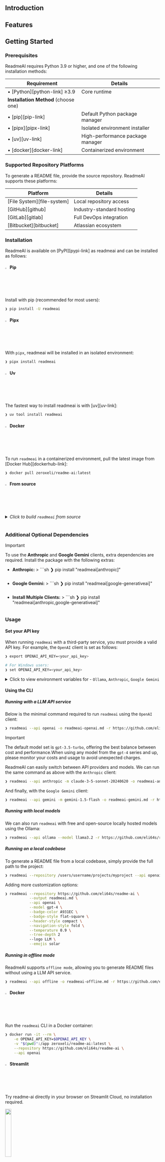 ## Introduction

## Features


## Getting Started

### Prerequisites

ReadmeAI requires Python 3.9 or higher, and one of the following installation methods:

| Requirement                          | Details                          |
|--------------------------------------|----------------------------------|
| • [Python][python-link] ≥3.9         | Core runtime                     |
| **Installation Method** (choose one) |                                  |
| • [pip][pip-link]                    | Default Python package manager   |
| • [pipx][pipx-link]                  | Isolated environment installer   |
| • [uv][uv-link]                      | High-performance package manager |
| • [docker][docker-link]              | Containerized environment        |

### Supported Repository Platforms

To generate a README file, provide the source repository. ReadmeAI supports these platforms:

| Platform                   | Details                   |
|----------------------------|---------------------------|
| [File System][file-system] | Local repository access   |
| [GitHub][github]           | Industry-standard hosting |
| [GitLab][gitlab]           | Full DevOps integration   |
| [Bitbucket][bitbucket]     | Atlassian ecosystem       |

### Installation

ReadmeAI is available on [PyPI][pypi-link] as readmeai and can be installed as follows:

<!-- #### Using `pip` [![pypi][pypi-shield]][pypi-link] -->
<!-- #### ![pip][python-svg]{ width="2%" }&emsp13;Pip -->
#### <img width="2%" src="https://simpleicons.org/icons/python.svg">&emsp13;Pip

Install with pip (recommended for most users):

```sh
❯ pip install -U readmeai
```

<!-- #### Using `pipx` [![pipx][pipx-shield]][pipx-link] -->
<!-- #### ![pipx][pipx-svg]{ width="2%" }&emsp13;Pipx -->
#### <img width="2%" src="https://simpleicons.org/icons/pipx.svg">&emsp13;Pipx

With `pipx`, readmeai will be installed in an isolated environment:

```sh
❯ pipx install readmeai
```

<!-- #### ![uv][uv-svg]{ width="2%" }&emsp13;Uv -->
#### <img width="2%" src="https://simpleicons.org/icons/uv.svg">&emsp13;Uv

The fastest way to install readmeai is with [uv][uv-link]:

```sh
❯ uv tool install readmeai
```

<!-- #### Using `docker` [![docker][docker-shield]][docker-link] -->
<!-- #### ![docker][docker-svg]{ width="2%" }&emsp13;Docker -->
#### <img width="2%" src="https://simpleicons.org/icons/docker.svg">&emsp13;Docker

To run `readmeai` in a containerized environment, pull the latest image from [Docker Hub][dockerhub-link]:

```sh
❯ docker pull zeroxeli/readme-ai:latest
```

<!-- #### ![build-from-source][git-svg]{ width="2%" }&emsp13;From source -->
#### <img width="2%" src="https://simpleicons.org/icons/git.svg">&emsp13;From source

<details><summary><i>Click to build <code>readmeai</code> from source</i></summary>

1. **Clone the repository:**

    ```sh
    ❯ git clone https://github.com/eli64s/readme-ai
    ```

2. **Navigate to the project directory:**

    ```sh
    ❯ cd readme-ai
    ```

3. **Install dependencies:**

    ```sh
    ❯ pip install -r setup/requirements.txt
    ```

Alternatively, use the [setup script][setup-script] to install dependencies:

<!-- #### ![bash][bash-svg]{ width="2%" }&emsp13;Bash -->
##### <img width="1.5%" src="https://simpleicons.org/icons/gnubash.svg">&emsp13;Bash

1. **Run the setup script:**

    ```sh
    ❯ bash setup/setup.sh
    ```

Or, use `poetry` to build and install project dependencies:

<!-- #### ![poetry][poetry-svg]{ width="2%" }&emsp13;Poetry -->
##### <img width="1.5%" src="https://simpleicons.org/icons/poetry.svg">&emsp13;Poetry

1. **Install dependencies with poetry:**

    ```sh
    ❯ poetry install
    ```

</details>
<br>

### Additional Optional Dependencies

> [!IMPORTANT]
> To use the **Anthropic** and **Google Gemini** clients, extra dependencies are required. Install the package with the following extras:
>
> - **Anthropic:**
    >   ```sh
>   ❯ pip install "readmeai[anthropic]"
>   ```
> - **Google Gemini:**
    >   ```sh
>   ❯ pip install "readmeai[google-generativeai]"
>   ```
>
> - **Install Multiple Clients:**
    >   ```sh
>   ❯ pip install "readmeai[anthropic,google-generativeai]"
>   ```

### Usage

#### Set your API key

When running `readmeai` with a third-party service, you must provide a valid API key. For example, the `OpenAI` client is set as follows:

```sh
❯ export OPENAI_API_KEY=<your_api_key>

# For Windows users:
❯ set OPENAI_API_KEY=<your_api_key>
```

<details closed><summary>Click to view environment variables for - <code>Ollama</code>, <code>Anthropic</code>, <code>Google Gemini</code></summary>
<br>
<details closed><summary>Ollama</summary>
<br>

Refer to the [Ollama documentation][ollama] for more information on setting up the Ollama server.

To start, follow these steps:

1. Pull your model of choice from the Ollama repository:

   ```sh
   ❯ ollama pull llama3.2:latest
   ```

2. Start the Ollama server and set the `OLLAMA_HOST` environment variable:

   ```sh
   ❯ export OLLAMA_HOST=127.0.0.1 && ollama serve
   ```

</details>
<details closed><summary>Anthropic</summary>

1. Export your Anthropic API key:

   ```sh
   ❯ export ANTHROPIC_API_KEY=<your_api_key>
   ```

</details>
<details closed><summary>Google Gemini</summary>

1. Export your Google Gemini API key:

   ```sh
   ❯ export GOOGLE_API_KEY=<your_api_key
   ```

</details>
</details>

#### Using the CLI

##### Running with a LLM API service

Below is the minimal command required to run `readmeai` using the `OpenAI` client:

```sh
❯ readmeai --api openai -o readmeai-openai.md -r https://github.com/eli64s/readme-ai
```

> [!IMPORTANT]
> The default model set is `gpt-3.5-turbo`, offering the best balance between cost and performance.When using any model from the `gpt-4` series and up, please monitor your costs and usage to avoid unexpected charges.

ReadmeAI can easily switch between API providers and models. We can run the same command as above with the `Anthropic` client:
```sh
❯ readmeai --api anthropic -m claude-3-5-sonnet-20240620 -o readmeai-anthropic.md -r https://github.com/eli64s/readme-ai
```

And finally, with the `Google Gemini` client:

```sh
❯ readmeai --api gemini -m gemini-1.5-flash -o readmeai-gemini.md -r https://github.com/eli64s/readme-ai
```

##### Running with local models

We can also run `readmeai` with free and open-source locally hosted models using the Ollama:

```sh
❯ readmeai --api ollama --model llama3.2 -r https://github.com/eli64s/readme-ai
```

##### Running on a local codebase

To generate a README file from a local codebase, simply provide the full path to the project:

```sh
❯ readmeai --repository /users/username/projects/myproject --api openai
```

Adding more customization options:

```sh
❯ readmeai --repository https://github.com/eli64s/readme-ai \
           --output readmeai.md \
           --api openai \
           --model gpt-4 \
           --badge-color A931EC \
           --badge-style flat-square \
           --header-style compact \
           --navigation-style fold \
           --temperature 0.9 \
           --tree-depth 2
           --logo LLM \
           --emojis solar
```

##### Running in offline mode

ReadmeAI supports `offline mode`, allowing you to generate README files without using a LLM API service.

```sh
❯ readmeai --api offline -o readmeai-offline.md -r https://github.com/eli64s/readme-ai
```

<!-- #### ![docker][docker-svg]{ width="2%" }&emsp13;Docker -->
#### <img width="2%" src="https://simpleicons.org/icons/docker.svg">&emsp13;Docker

Run the `readmeai` CLI in a Docker container:

```sh
❯ docker run -it --rm \
    -e OPENAI_API_KEY=$OPENAI_API_KEY \
    -v "$(pwd)":/app zeroxeli/readme-ai:latest \
    --repository https://github.com/eli64s/readme-ai \
    --api openai
```

<!-- #### ![streamlit][streamlit-svg]{ width="2%" }&emsp13;Streamlit -->
#### <img width="2%" src="https://simpleicons.org/icons/streamlit.svg">&emsp13;Streamlit

Try readme-ai directly in your browser on Streamlit Cloud, no installation required.

[<img align="center" src="https://static.streamlit.io/badges/streamlit_badge_black_white.svg" width="20%">](https://readme-ai.streamlit.app/)

See the [readme-ai-streamlit][readme-ai-streamlit] repository on GitHub for more details about the application.

> [!WARNING]
> The readme-ai Streamlit web app may not always be up-to-date with the latest features. Please use the command-line interface (CLI) for the most recent functionality.

<!-- #### ![build-from-source][git-svg]{ width="2%" }&emsp13;From source -->
#### <img width="2%" src="https://simpleicons.org/icons/git.svg">&emsp13;From source

<details><summary><i>Click to run <code>readmeai</code> from source</i></summary>

<!-- #### ![bash][bash-svg]{ width="2%" }&emsp13;Bash -->
##### <img width="1.5%" src="https://simpleicons.org/icons/gnubash.svg">&emsp13;Bash

If you installed the project from source with the bash script, run the following command:

1. Activate the virtual environment:

   ```sh
   ❯ conda activate readmeai
   ```

2. Run the CLI:

   ```sh
   ❯ python3 -m readmeai.cli.main -r https://github.com/eli64s/readme-ai
	```

<!-- #### ![poetry][poetry-svg]{ width="2%" }&emsp13;Poetry -->
##### <img width="1.5%" src="https://simpleicons.org/icons/poetry.svg">&emsp13;Poetry

1. Activate the virtual environment:

   ```sh
   ❯ poetry shell
   ```

2. Run the CLI:

   ```sh
   ❯ poetry run python3 -m readmeai.cli.main -r https://github.com/eli64s/readme-ai
   ```

</details>

<img src="https://raw.githubusercontent.com/eli64s/readme-ai/eb2a0b4778c633911303f3c00f87874f398b5180/docs/docs/assets/svg/line-gradient.svg" alt="line break" width="100%" height="3px">

### Testing

<!-- #### Using `pytest` [![pytest][pytest-shield]][pytest-link] -->

The [pytest][pytest-link] and [nox][nox-link] frameworks are used for development and testing.

Install the dependencies with uv:

```sh
❯ uv pip install --dev --group test --all-extras
```

Run the unit test suite using Pytest:

```sh
❯ make test
```

Using nox, test the app against Python versions `3.9`, `3.10`, `3.11`, and `3.12`:

```sh
❯ make test-nox
```



## Acknowledgments


